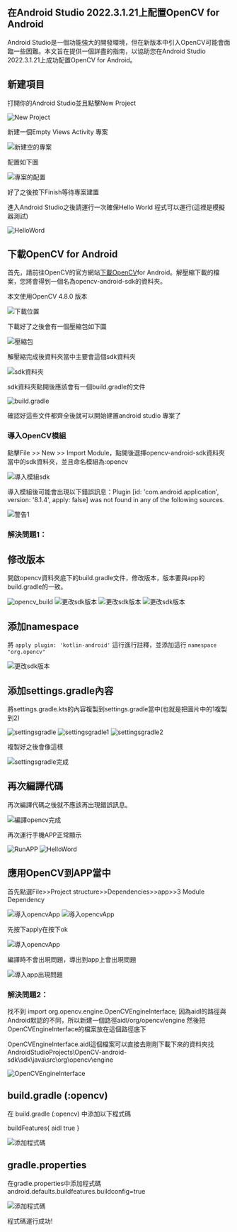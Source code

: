 ## 在Android Studio 2022.3.1.21上配置OpenCV for Android
Android Studio是一個功能強大的開發環境，但在新版本中引入OpenCV可能會面臨一些困難。本文旨在提供一個詳盡的指南，以協助您在Android Studio 2022.3.1.21上成功配置OpenCV for Android。

## 新建項目

打開你的Android Studio並且點擊New Project

![New Project](png/新建項目.png)

新建一個Empty Views Activity 專案

![新建空的專案](png/新建空的專案.png)

配置如下圖

![專案的配置](png/專案的配置.png)

好了之後按下Finish等待專案建置

進入Android Studio之後請運行一次確保Hello World 程式可以運行(這裡是模擬器測試)

![HelloWord](png/HelloWorld.png)

## 下載OpenCV for Android
首先，請前往OpenCV的官方網站[下載OpenCV](https://opencv.org/releases/)for Android。解壓縮下載的檔案，您將會得到一個名為opencv-android-sdk的資料夾。

本文使用OpenCV 4.8.0 版本

![下載位置](png/下載位置.png)

下載好了之後會有一個壓縮包如下圖

![壓縮包](png/opencv壓縮包.png)

解壓縮完成後資料夾當中主要會這個sdk資料夾

![sdk資料夾](png/sdk資料夾.png)

sdk資料夾點開後應該會有一個build.gradle的文件

![build.gradle](png/build.png)

確認好這些文件都齊全後就可以開始建置android studio 專案了

### 導入OpenCV模組
點擊File >> New >> Import Module，點開後選擇opencv-android-sdk資料夾當中的sdk資料夾，並且命名模組為:opencv

![導入模組sdk](png/導入模組sdk.png)

導入模組後可能會出現以下錯誤訊息：Plugin [id: 'com.android.application', version: '8.1.4', apply: false] was not found in any of the following sources.

![警告1](png/警告1.png)

### 解決問題1：
## 修改版本
開啟opencv資料夾底下的build.gradle文件，修改版本，版本要與app的build.gradle的一致。

![opencv_build](png/opencv_build.png)
![更改sdk版本](png/更改sdk版本1.png)
![更改sdk版本](png/更改sdk版本2.png)
![更改sdk版本](png/更改sdk版本.png)

## 添加namespace
將 `apply plugin: 'kotlin-android'` 這行進行註釋，並添加這行 `namespace "org.opencv"`

![更改sdk版本](png/namespace.png)

## 添加settings.gradle內容
將settings.gradle.kts的內容複製到settings.gradle當中(也就是把圖片中的1複製到2)

![settingsgradle](png/settingsgradle.png)
![settingsgradle1](png/settingsgradle1.png)
![settingsgradle2](png/settingsgradle2.png)

複製好之後會像這樣

![settingsgradle完成](png/settingsgradle完成.png)

## 再次編譯代碼
再次編譯代碼之後就不應該再出現錯誤訊息。

![編譯opencv完成](png/編譯opencv完成.png)

再次運行手機APP正常顯示

![RunAPP](png/RunAPP.png)
![HelloWord](png/HelloWorld.png)


## 應用OpenCV到APP當中
首先點選File>>Project structure>>Dependencies>>app>>3 Module Dependency

![導入opencvApp](png/導入opencvApp.png)
![導入opencvApp](png/導入opencvApp1.png)

先按下apply在按下ok

![導入opencvApp](png/導入opencvApp2.png)

編譯時不會出現問題，導出到app上會出現問題

![導入app出現問題](png/導入app出現問題.png)


### 解決問題2：
找不到 import org.opencv.engine.OpenCVEngineInterface;
因為aidl的路徑與Android默認的不同，所以新建一個路徑aidl/org/opencv/engine
然後把OpenCVEngineInterface的檔案放在這個路徑底下

OpenCVEngineInterface.aidl這個檔案可以直接去剛剛下載下來的資料夾找
AndroidStudioProjects\OpenCV-android-sdk\sdk\java\src\org\opencv\engine

![OpenCVEngineInterface](png/OpenCVEngineInterface.png)

## build.gradle (:opencv)

在 build.gradle (:opencv) 中添加以下程式碼

buildFeatures{
    aidl true
}

![添加程式碼](png/添加程式碼.png)

## gradle.properties

在gradle.properties中添加程式碼
android.defaults.buildfeatures.buildconfig=true

![添加程式碼](png/添加程式碼2.png)

程式碼運行成功!


```python

```
